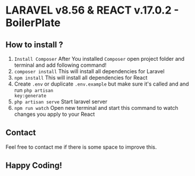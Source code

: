 
<h1>LARAVEL v8.56 & REACT v.17.0.2 - BoilerPlate</h1>

## How to install ?


1. <code>Install Composer</code>
After You installed <code>Composer</code> open project folder and terminal and add following command!
2. <code>composer install</code> This will install all dependencies for Laravel
3. <code>npm install</code> This will install all dependencies for React
4. Create <code>.env</code> or duplicate <code>.env.example</code> but make sure it's called and and run <code>php artisan key:generate</code>
5. <code>php artisan serve</code> Start laravel server
6. <code>npm run watch</code> Open new terminal and start this command to watch changes you apply to your React

## Contact

Feel free to contact me if there is some space to improve this.


## Happy Coding!

